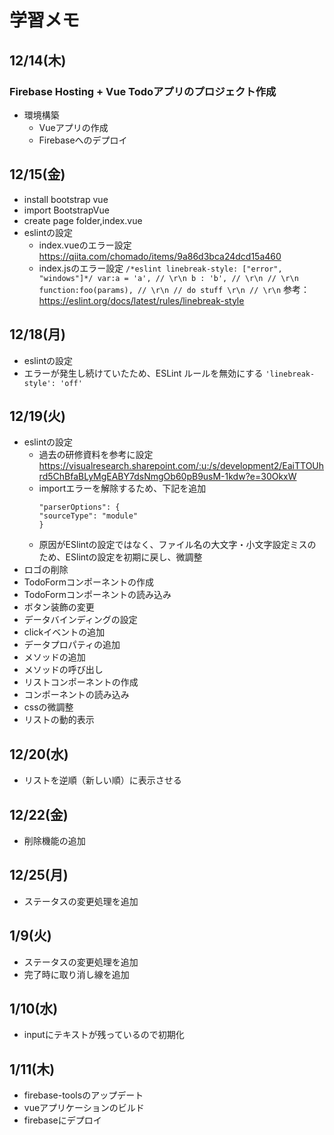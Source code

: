 # 学習メモ

## 12/14(木)
### Firebase Hosting + Vue Todoアプリのプロジェクト作成
- 環境構築
  - Vueアプリの作成
  - Firebaseへのデプロイ

## 12/15(金)
- install bootstrap vue
- import BootstrapVue
- create page folder,index.vue
- eslintの設定
  - index.vueのエラー設定
    https://qiita.com/chomado/items/9a86d3bca24dcd15a460
  - index.jsのエラー設定
    ``
    /*eslint linebreak-style: ["error", "windows"]*/
    var:a = 'a', // \r\n
    b : 'b', // \r\n
    // \r\n
    function:foo(params), // \r\n
      // do stuff \r\n
      // \r\n
    ``
    参考：https://eslint.org/docs/latest/rules/linebreak-style

## 12/18(月)
- eslintの設定
 - エラーが発生し続けていたため、ESLint ルールを無効にする
  ``` 'linebreak-style': 'off' ```

## 12/19(火)
- eslintの設定
  - 過去の研修資料を参考に設定
    https://visualresearch.sharepoint.com/:u:/s/development2/EaiTTOUhrd5ChBfaBLyMgEABY7dsNmgOb60pB9usM-1kdw?e=30OkxW
  - importエラーを解除するため、下記を追加
    ```
    "parserOptions": {
    "sourceType": "module"
    }
    ```
  - 原因がESlintの設定ではなく、ファイル名の大文字・小文字設定ミスのため、ESlintの設定を初期に戻し、微調整
- ロゴの削除
- TodoFormコンポーネントの作成
- TodoFormコンポーネントの読み込み
- ボタン装飾の変更
- データバインディングの設定
- clickイベントの追加
- データプロパティの追加
- メソッドの追加
- メソッドの呼び出し
- リストコンポーネントの作成
- コンポーネントの読み込み
- cssの微調整
- リストの動的表示

## 12/20(水)
- リストを逆順（新しい順）に表示させる

## 12/22(金)
- 削除機能の追加

## 12/25(月)
- ステータスの変更処理を追加

## 1/9(火)
- ステータスの変更処理を追加
- 完了時に取り消し線を追加

## 1/10(水)
- inputにテキストが残っているので初期化

## 1/11(木)
- firebase-toolsのアップデート
- vueアプリケーションのビルド
- firebaseにデプロイ